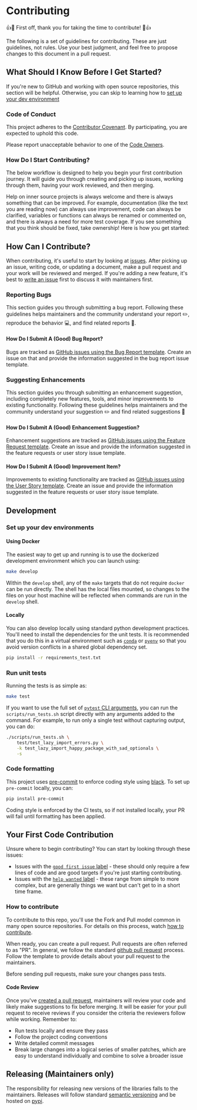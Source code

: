 # Contributing

👍🎉 First off, thank you for taking the time to contribute! 🎉👍

The following is a set of guidelines for contributing. These are just guidelines, not rules. Use your best judgment, and feel free to propose changes to this document in a pull request.

## What Should I Know Before I Get Started?

If you're new to GitHub and working with open source repositories, this section will be helpful. Otherwise, you can skip to learning how to [set up your dev environment](#set-up-your-dev-environment)

### Code of Conduct

This project adheres to the [Contributor Covenant](./CODE_OF_CONDUCT.md). By participating, you are expected to uphold this code.

Please report unacceptable behavior to one of the [Code Owners](./.github/CODEOWNERS).

### How Do I Start Contributing?

The below workflow is designed to help you begin your first contribution journey. It will guide you through creating and picking up issues, working through them, having your work reviewed, and then merging.

Help on inner source projects is always welcome and there is always something that can be improved. For example, documentation (like the text you are reading now) can always use improvement, code can always be clarified, variables or functions can always be renamed or commented on, and there is always a need for more test coverage. If you see something that you think should be fixed, take ownership! Here is how you get started:

## How Can I Contribute?

When contributing, it's useful to start by looking at [issues](https://github.com/IBM/import-tracker/issues). After picking up an issue, writing code, or updating a document, make a pull request and your work will be reviewed and merged. If you're adding a new feature, it's best to [write an issue](https://github.com/IBM/import-tracker/issues/new?assignees=&labels=&template=feature_request.md&title=) first to discuss it with maintainers first.

### Reporting Bugs

This section guides you through submitting a bug report. Following these guidelines helps maintainers and the community understand your report ✏️, reproduce the behavior 💻, and find related reports 🔎.

#### How Do I Submit A (Good) Bug Report?

Bugs are tracked as [GitHub issues using the Bug Report template](https://github.com/IBM/import-tracker/issues/new?assignees=&labels=&template=bug_report.md&title=). Create an issue on that and provide the information suggested in the bug report issue template.

### Suggesting Enhancements

This section guides you through submitting an enhancement suggestion, including completely new features, tools, and minor improvements to existing functionality. Following these guidelines helps maintainers and the community understand your suggestion ✏️ and find related suggestions 🔎

#### How Do I Submit A (Good) Enhancement Suggestion?

Enhancement suggestions are tracked as [GitHub issues using the Feature Request template](https://github.com/IBM/import-tracker/issues/new?assignees=&labels=&template=feature_request.md&title=). Create an issue and provide the information suggested in the feature requests or user story issue template.

#### How Do I Submit A (Good) Improvement Item?

Improvements to existing functionality are tracked as [GitHub issues using the User Story template](https://github.com/IBM/import-tracker/issues/new?assignees=&labels=&template=user-story.md&title=). Create an issue and provide the information suggested in the feature requests or user story issue template.

## Development

### Set up your dev environments

#### Using Docker

The easiest way to get up and running is to use the dockerized development environment which you can launch using:

```sh
make develop
```

Within the `develop` shell, any of the `make` targets that do not require `docker` can be run directly. The shell has the local files mounted, so changes to the files on your host machine will be reflected when commands are run in the `develop` shell.

#### Locally

You can also develop locally using standard python development practices. You'll need to install the dependencies for the unit tests. It is recommended that you do this in a virtual environment such as [`conda`](https://docs.conda.io/en/latest/miniconda.html) or [`pyenv`](https://github.com/pyenv/pyenv) so that you avoid version conflicts in a shared global dependency set.

```sh
pip install -r requirements_test.txt
```

### Run unit tests

Running the tests is as simple as:

```sh
make test
```

If you want to use the full set of [`pytest` CLI arguments](https://docs.pytest.org/en/6.2.x/usage.html), you can run the `scripts/run_tests.sh` script directly with any arguments added to the command. For example, to run only a single test without capturing output, you can do:

```sh
./scripts/run_tests.sh \
    test/test_lazy_import_errors.py \
    -k test_lazy_import_happy_package_with_sad_optionals \
    -s
```

### Code formatting

This project uses [pre-commit](https://pre-commit.com/) to enforce coding style using [black](https://github.com/psf/black). To set up `pre-commit` locally, you can:

```sh
pip install pre-commit
```

Coding style is enforced by the CI tests, so if not installed locally, your PR will fail until formatting has been applied.

## Your First Code Contribution

Unsure where to begin contributing? You can start by looking through these issues:

- Issues with the [`good first issue` label](https://github.com/IBM/import-tracker/issues?q=is%3Aopen+is%3Aissue+label%3A%22good+first+issue%22) - these should only require a few lines of code and are good targets if you're just starting contributing.
- Issues with the [`help wanted` label](https://github.com/IBM/import-tracker/issues?q=is%3Aopen+is%3Aissue+label%3A%22help+wanted%22) - these range from simple to more complex, but are generally things we want but can't get to in a short time frame.

### How to contribute

To contribute to this repo, you'll use the Fork and Pull model common in many open source repositories. For details on this process, watch [how to contribute](https://egghead.io/courses/how-to-contribute-to-an-open-source-project-on-github).

When ready, you can create a pull request. Pull requests are often referred to as "PR". In general, we follow the standard [github pull request](https://help.github.com/en/articles/about-pull-requests) process. Follow the template to provide details about your pull request to the maintainers.

Before sending pull requests, make sure your changes pass tests.

#### Code Review

Once you've [created a pull request](#how-to-contribute), maintainers will review your code and likely make suggestions to fix before merging. It will be easier for your pull request to receive reviews if you consider the criteria the reviewers follow while working. Remember to:

- Run tests locally and ensure they pass
- Follow the project coding conventions
- Write detailed commit messages
- Break large changes into a logical series of smaller patches, which are easy to understand individually and combine to solve a broader issue

## Releasing (Maintainers only)

The responsibility for releasing new versions of the libraries falls to the maintainers. Releases will follow standard [semantic versioning](https://semver.org/) and be hosted on [pypi](https://pypi.org/project/import-tracker/).
